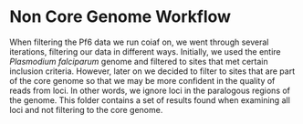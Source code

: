 # Non Core Genome Workflow

When filtering the Pf6 data we run coiaf on, we went through several iterations,
filtering our data in different ways. Initially, we used the entire _Plasmodium
falciparum_ genome and filtered to sites that met certain inclusion criteria.
However, later on we decided to filter to sites that are part of the core genome
so that we may be more confident in the quality of reads from loci. In other
words, we ignore loci in the paralogous regions of the genome. This folder
contains a set of results found when examining all loci and not filtering to the
core genome.
